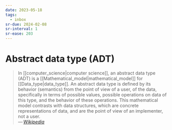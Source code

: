 ```yaml
---
date: 2023-05-18
tags:
  - inbox
sr-due: 2024-02-08
sr-interval: 1
sr-ease: 203
---
```


# Abstract data type (ADT)

> In [[computer_science|computer science]], an abstract data type (ADT) is a
> [[Mathematical_model|mathematical_model]] for [[Data_type|data_type]]. An abstract data type is
> defined by its behavior (semantics) from the point of view of a user, of the
> data, specifically in terms of possible values, possible operations on data of
> this type, and the behavior of these operations. This mathematical model
> contrasts with data structures, which are concrete representations of data,
> and are the point of view of an implementer, not a user.\
> — <cite>[Wikipedia](https://en.wikipedia.org/wiki/Abstract_data_type)</cite>
